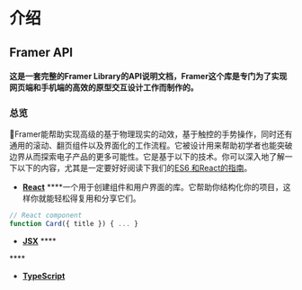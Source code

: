 # 介绍

## Framer API

#### 这是一套完整的Framer Library的API说明文档，Framer这个库是专门为了实现网页端和手机端的高效的原型交互设计工作而制作的。

### 总览

Framer能帮助实现高级的基于物理现实的动效，基于触控的手势操作，同时还有通用的滚动、翻页组件以及界面化的工作流程。它被设计用来帮助初学者也能突破边界从而探索电子产品的更多可能性。它是基于以下的技术。你可以深入地了解一下以下的内容，尤其是一定要好好阅读下我们的[ES6 和React的指南](https://paper.dropbox.com/doc/Th7joG9fFSSiyZgOFYqj6)。

- [**React**](https://reactjs.org/) ****一个用于创建组件和用户界面的库。它帮助你结构化你的项目，这样你就能轻松得复用和分享它们。

```jsx
// React component
function Card({ title }) { ... }
```

- [**JSX**](https://reactjs.org/docs/introducing-jsx.html) ****

\*\*\*\*

- [**TypeScript**](https://www.typescriptlang.org/)  


